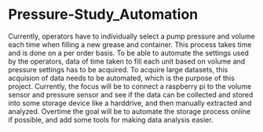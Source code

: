 # Pressure-Study_Automation
Currently, operators have to individually select a pump pressure and volume each time when filling a new grease and container. This process takes time and is done on a per order basis. To be able to automate the settings used by the operators, data of time taken to fill each unit based on volume and pressure settings has to be acquired. To acquire large datasets, this acquision of data needs to be automated, which is the purpose of this project.
Currently, the focus will be to connect a raspberry pi to the volume sensor and pressure sensor and see if the data can be collected and stored into some storage device like a harddrive, and then manually extracted and analyzed. Overtime the goal will be to automate the storage process online if possible, and add some tools for making data analysis easier.
